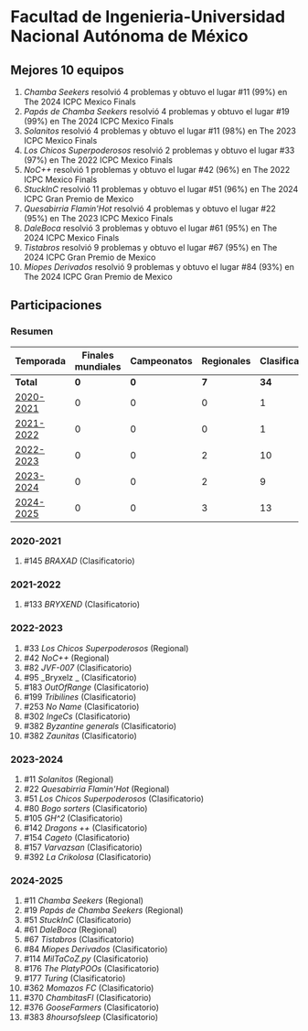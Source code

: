 # Facultad de Ingenieria-Universidad Nacional Autónoma de México

## Mejores 10 equipos

1. _Chamba Seekers_ resolvió 4 problemas y obtuvo el lugar #11 (99%) en The 2024 ICPC Mexico Finals
1. _Papás de Chamba Seekers_ resolvió 4 problemas y obtuvo el lugar #19 (99%) en The 2024 ICPC Mexico Finals
1. _Solanitos_ resolvió 4 problemas y obtuvo el lugar #11 (98%) en The 2023 ICPC Mexico Finals
1. _Los Chicos Superpoderosos_ resolvió 2 problemas y obtuvo el lugar #33 (97%) en The 2022 ICPC Mexico Finals
1. _NoC++_ resolvió 1 problemas y obtuvo el lugar #42 (96%) en The 2022 ICPC Mexico Finals
1. _StuckInC_ resolvió 11 problemas y obtuvo el lugar #51 (96%) en The 2024 ICPC Gran Premio de Mexico
1. _Quesabirria Flamin'Hot_ resolvió 4 problemas y obtuvo el lugar #22 (95%) en The 2023 ICPC Mexico Finals
1. _DaleBoca_ resolvió 3 problemas y obtuvo el lugar #61 (95%) en The 2024 ICPC Mexico Finals
1. _Tistabros_ resolvió 9 problemas y obtuvo el lugar #67 (95%) en The 2024 ICPC Gran Premio de Mexico
1. _Miopes Derivados_ resolvió 9 problemas y obtuvo el lugar #84 (93%) en The 2024 ICPC Gran Premio de Mexico

## Participaciones

### Resumen

| Temporada | Finales mundiales | Campeonatos | Regionales | Clasificatorios | Equipos |
| --- | --- | --- | --- | --- | --- |
| **Total** | **0** | **0** | **7** | **34** | **34** |
| [2020-2021](#2020-2021) | 0 | 0 | 0 | 1 | 1 |
| [2021-2022](#2021-2022) | 0 | 0 | 0 | 1 | 1 |
| [2022-2023](#2022-2023) | 0 | 0 | 2 | 10 | 10 |
| [2023-2024](#2023-2024) | 0 | 0 | 2 | 9 | 9 |
| [2024-2025](#2024-2025) | 0 | 0 | 3 | 13 | 13 |

### 2020-2021

1. #145 _BRAXAD_ (Clasificatorio)

### 2021-2022

1. #133 _BRYXEND_ (Clasificatorio)

### 2022-2023

1. #33 _Los Chicos Superpoderosos_ (Regional)
1. #42 _NoC++_ (Regional)
1. #82 _JVF-007_ (Clasificatorio)
1. #95 _Bryxelz _ (Clasificatorio)
1. #183 _OutOfRange_ (Clasificatorio)
1. #199 _Tribilines_ (Clasificatorio)
1. #253 _No Name_ (Clasificatorio)
1. #302 _IngeCs_ (Clasificatorio)
1. #382 _Byzantine generals_ (Clasificatorio)
1. #382 _Zaunitas_ (Clasificatorio)

### 2023-2024

1. #11 _Solanitos_ (Regional)
1. #22 _Quesabirria Flamin'Hot_ (Regional)
1. #51 _Los Chicos Superpoderosos_ (Clasificatorio)
1. #80 _Bogo sorters_ (Clasificatorio)
1. #105 _GH^2_ (Clasificatorio)
1. #142 _Dragons ++_ (Clasificatorio)
1. #154 _Cageto_ (Clasificatorio)
1. #157 _Varvazsan_ (Clasificatorio)
1. #392 _La Crikolosa_ (Clasificatorio)

### 2024-2025

1. #11 _Chamba Seekers_ (Regional)
1. #19 _Papás de Chamba Seekers_ (Regional)
1. #51 _StuckInC_ (Clasificatorio)
1. #61 _DaleBoca_ (Regional)
1. #67 _Tistabros_ (Clasificatorio)
1. #84 _Miopes Derivados_ (Clasificatorio)
1. #114 _MilTaCoZ.py_ (Clasificatorio)
1. #176 _The PlatyPOOs_ (Clasificatorio)
1. #177 _Turing_ (Clasificatorio)
1. #362 _Momazos FC_ (Clasificatorio)
1. #370 _ChambitasFI_ (Clasificatorio)
1. #376 _GooseFarmers_ (Clasificatorio)
1. #383 _8hoursofsleep_ (Clasificatorio)



